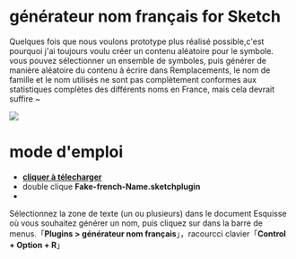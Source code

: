 # générateur nom français for Sketch
Quelques fois que nous voulons prototype plus réalisé possible,c'est pourquoi j'ai toujours voulu créer un contenu aléatoire pour le symbole. vous pouvez sélectionner un ensemble de symboles, puis générer de manière aléatoire du contenu à écrire dans Remplacements, le nom de famille et le nom utilisés ne sont pas complètement conformes aux statistiques complètes des différents noms en France, mais cela devrait suffire ~

![](https://cdn.dribbble.com/users/2720790/screenshots/5463158/dip_image_300_10.jpg)

# mode d'emploi
- [**cliquer à télecharger**](https://github.com/maskedmario/generateur_nom_francais_for_sketch.zip)
- double clique **Fake-french-Name.sketchplugin** 
- 
Sélectionnez la zone de texte (un ou plusieurs) dans le document Esquisse où vous souhaitez générer un nom, puis cliquez sur dans la barre de menus.「**Plugins > générateur nom français**」，racourcci clavier「**Control + Option + R**」
